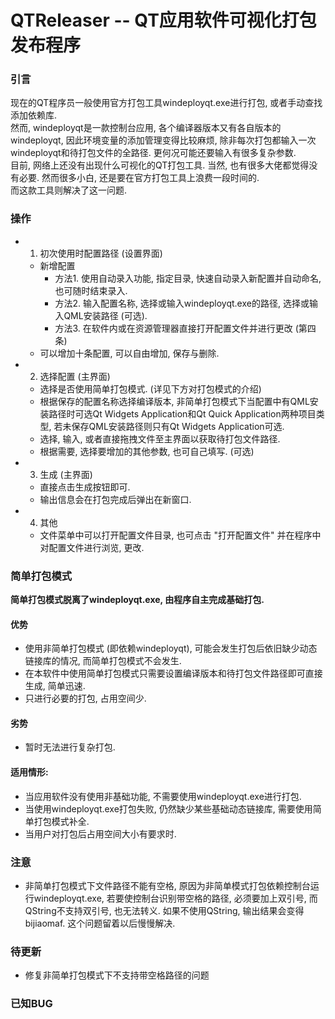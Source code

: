 # QTReleaser -- QT应用软件可视化打包发布程序
### 引言
现在的QT程序员一般使用官方打包工具windeployqt.exe进行打包, 或者手动查找添加依赖库. <br/>
然而, windeployqt是一款控制台应用, 各个编译器版本又有各自版本的windeployqt, 因此环境变量的添加管理变得比较麻烦, 除非每次打包都输入一次windeployqt和待打包文件的全路径. 更何况可能还要输入有很多复杂参数. <br/>
目前, 网络上还没有出现什么可视化的QT打包工具. 当然, 也有很多大佬都觉得没有必要. 然而很多小白, 还是要在官方打包工具上浪费一段时间的. <br/>
而这款工具则解决了这一问题. 
### 操作
- 1. 初次使用时配置路径 (设置界面)
    - 新增配置
        - 方法1. 使用自动录入功能, 指定目录, 快速自动录入新配置并自动命名, 也可随时结束录入. 
        - 方法2. 输入配置名称, 选择或输入windeployqt.exe的路径, 选择或输入QML安装路径 (可选). 
        - 方法3. 在软件内或在资源管理器直接打开配置文件并进行更改 (第四条)
    - 可以增加十条配置, 可以自由增加, 保存与删除. 
- 2. 选择配置 (主界面)
    - 选择是否使用简单打包模式. (详见下方对打包模式的介绍)
    - 根据保存的配置名称选择编译版本, 非简单打包模式下当配置中有QML安装路径时可选Qt Widgets Application和Qt Quick Application两种项目类型, 若未保存QML安装路径则只有Qt Widgets Application可选. 
    - 选择, 输入, 或者直接拖拽文件至主界面以获取待打包文件路径. 
    - 根据需要, 选择要增加的其他参数, 也可自己填写. (可选)
- 3. 生成 (主界面)
    - 直接点击生成按钮即可. 
    - 输出信息会在打包完成后弹出在新窗口. 
- 4. 其他
    - 文件菜单中可以打开配置文件目录, 也可点击 "打开配置文件" 并在程序中对配置文件进行浏览, 更改. 
### 简单打包模式
**简单打包模式脱离了windeployqt.exe, 由程序自主完成基础打包.**
#### 优势
- 使用非简单打包模式 (即依赖windeployqt), 可能会发生打包后依旧缺少动态链接库的情况, 而简单打包模式不会发生. 
- 在本软件中使用简单打包模式只需要设置编译版本和待打包文件路径即可直接生成, 简单迅速. 
- 只进行必要的打包, 占用空间少. 
#### 劣势
- 暂时无法进行复杂打包. 
#### 适用情形: 
- 当应用软件没有使用非基础功能, 不需要使用windeployqt.exe进行打包. 
- 当使用windeployqt.exe打包失败, 仍然缺少某些基础动态链接库, 需要使用简单打包模式补全. 
- 当用户对打包后占用空间大小有要求时. 
### 注意
- 非简单打包模式下文件路径不能有空格, 原因为非简单模式打包依赖控制台运行windeployqt.exe, 若要使控制台识别带空格的路径, 必须要加上双引号, 而QString不支持双引号, 也无法转义. 如果不使用QString, 输出结果会变得bijiaomaf. 这个问题留着以后慢慢解决. 
### 待更新
- 修复非简单打包模式下不支持带空格路径的问题
### 已知BUG
